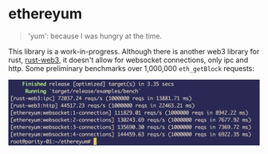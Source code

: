 # ethereyum
> 'yum': because I was hungry at the time.

This library is a work-in-progress.  Although there is another web3 library for rust, [rust-web3](https://github.com/tomusdrw/rust-web3),
it doesn't allow for websocket connections, only ipc and http.  Some preliminary benchmarks over 1,000,000 `eth_getBlock` requests:

![ethereyum-benchmark](/static/ethereyum-benchmark.png)
